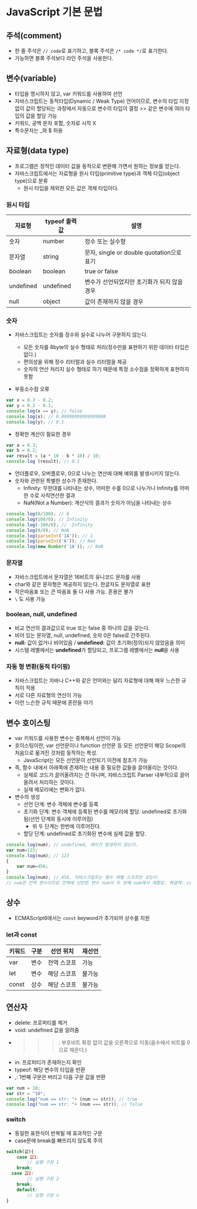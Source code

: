 # JavaScript 기본 문법

## 주석(comment)

- 한 줄 주석은 `// code`로 표기하고, 블록 주석은 `/* code */`로 표기한다.
- 가능하면 블록 주석보다 라인 주석을 사용한다.

## 변수(variable)

- 타입을 명시하지 않고, var 키워드를 사용하여 선언
- 자바스크립트는 동적타입(Dynamic / Weak Type) 언어이므로, 변수의 타입 지정 없이 값이 할당되는 과정에서 자동으로 변수의 타입이 결정 >> 같은 변수에 여러 타입의 값을 할당 가능
- 키워드, 공백 문자 포함, 숫자로 시작 X
- 특수문자는 _와 $ 허용

## 자료형(data type)

- 프로그램은 정적인 데이터 값을 동적으로 변환해 가면서 원하는 정보를 얻는다.
- 자바스크립트에서는 자료형을 원시 타입(primitive type)과 객체 타입(object type)으로 분류
    - 원시 타입을 제외한 모든 값은 객체 타입이다.

### 원시 타입

| 자료형 | typeof 출력값 | 설명 |
| --- | --- | --- |
| 숫자 | number | 정수 또는 실수형 |
| 문자열 | string | 문자, single or double quotation으로 표기 |
| boolean | boolean | true or false |
| undefined | undefined | 변수가 선언되었지만 초기화가 되지 않을 경우 |
| null | object | 값이 존재하지 않을 경우 |

### 숫자

- 자바스크립트는 숫자를 정수와 실수로 나누어 구분하지 않는다.
    - 모든 숫자를 8byte의 실수 형태로 처리(정수만을 표현하기 위한 데이터 타입은 없다.)
    - 편의성을 위해 정수 리터럴과 실수 리터럴을 제공
    - 숫자의 연산 처리지 실수 형태로 하기 때문에 특정 소수점을 정확하게 표현하지 못함

- 부동소수점 오류

```jsx
var x = 0.3 - 0.2;
var y = 0.2 - 0.1;
console.log(x == y); // false
console.log(x); // 0.09999999999999998
console.log(y); // 0.1
```

- 정확한 계산이 필요한 경우

```jsx
var a = 0.3;
var b = 0.2;
var result = (a * 10 - b * 10) / 10;
console.log (result); // 0.1
```

- 언더플로우, 오버플로우, 0으로 나누는 연산에 대해 예외를 발생시키지 않는다.
- 숫자와 관련된 특별한 상수가 존재한다.
    - Infinity: 무한대를 나타내는 상수, 어떠한 수를 0으로 나누거나 Infinity를 어떠한 수로 사칙연산한 결과
    - NaN(Not a Number): 계산식의 결과가 숫자가 아님을 나타내는 상수

```jsx
console.log(0/100); // 0
console.log(100/0); // Infinity
console.log(-100/0); // -Infinity
console.log(0/0); // NaN
console.log(parseInt('1A')); // 1
console.log(parseInt('A')); // Nan
console.log(new Number('1A')); // NaN
```

### 문자열

- 자바스크립트에서 문자열은 16비트의 유니코드 문자를 사용
- char와 같은 문자형은 제공하지 않는다. 한글자도 문자열로 표현
- 작은따옴표 또는 큰 따옴표 둘 다 사용 가능. 혼용은 불가
- `\` 도 사용 가능

### boolean, null, undefined

- 비교 연산의 결과값으로 true 또는 false 중 하나의 값을 갖는다.
- 비어 있는 문자열, null, undefined, 숫자 0은 false로 간주된다.
- **null:** 값이 없거나 비어있음 / **undefined:** 값이 초기화(정의)되지 않았음을 의미
- 시스템 레벨에서는 **undefined**가 할당되고, 프로그램 레벨에서는 **null**을 사용

### 자동 형 변환(동적 타이핑)

- 자바스크립트는 자바나 C++와 같은 언어와는 달리 자료형에 대해 매우 느슨한 규칙이 적용
- 서로 다른 자료형의 연산이 가능
- 이런 느슨한 규칙 때문에 혼란을 야기

## 변수 호이스팅

- var 키워드를 사용한 변수는 중복해서 선언이 가능
- 호이스팅이란, var 선언문이나 function 선언문 등 모든 선언문이 해당 Scope의 처음으로 옮겨진 것처럼 동작하는 특성.
    - JavaScript는 모든 선언문이 선언되기 이전에 참조가 가능
- 즉, 함수 내에서 아래쪽에 존재하는 내용 중 필요한 값들을 끌어올리는 것이다.
    - 실제로 코드가 끌어올려지는 건 아니며, 자바스크립트 Parser 내부적으로 끌어올려서 처리하는 것이다.
    - 실제 메모리에는 변화가 없다.
- 변수의 생성
    - 선언 단계: 변수 객체에 변수를 등록
    - 초기화 단계: 변수 객체에 등록된 변수를 메모리에 할당. undefined로 초기화됨(선언 단계와 동시에 이루어짐)
        - 위 두 단계는 한번에 이루어진다.
    - 할당 단계: undefined로 초기화된 변수에 실제 값을 할당.

```jsx
console.log(num); // undefined, 에러가 발생하지 않는다.
var num=123;
console.log(num); // 123
{
	var num=456;
}
console.log(num); // 456, 자바스크립트는 함수 레벨 스코프만 갖는다.
// num은 전역 변수이므로 전역에 선언한 변수 num이 두 번째 num에서 재할당. 해결책: const, let(ES6)
```

## 상수

- ECMAScript6에서는 `const` keyword가 추가되어 상수를 지원

### let과 const

| 키워드 | 구분 | 선언 위치 | 재선언 |
| --- | --- | --- | --- |
| var | 변수 | 전역 스코프 | 가능 |
| let | 변수 | 해당 스코프 | 불가능 |
| const | 상수 | 해당 스코프 | 불가능 |

## 연산자

- delete: 프로퍼티를 제거
- void: undefined 값을 알려줌
- >>>: 부호비트 확장 없이 값을 오른쪽으로 이동(음수에서 비트를 0으로 채운다.)
- in: 프로퍼티가 존재하는지 확인
- typeof: 해당 변수의 타입을 반환
- ,: 1번째 구문은 버리고 다음 구문 값을 반환

```jsx
var num = 10;
var str = "10";
console.log("num == str: "+ (num == str)); // true
console.log("num == str: "+ (num === str)); // false
```

### switch

- 동일한 표현식이 반복될 때 효과적인 구문
- case문에 break를 빠뜨리지 않도록 주의

```jsx
switch(값){
	case 값1:
		// 실행 구문 1
	break;
  case 값2:
		// 실행 구문 2
	break;
	default:
		// 실행 구문 n
}
```